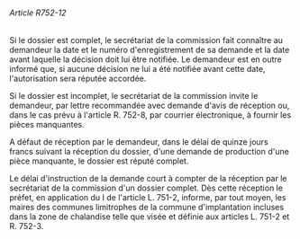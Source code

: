 ###### Article R752-12

Si le dossier est complet, le secrétariat de la commission fait connaître au demandeur la date et le numéro d'enregistrement de sa demande et la date avant laquelle la décision doit lui être notifiée. Le demandeur est en outre informé que, si aucune décision ne lui a été notifiée avant cette date, l'autorisation sera réputée accordée.

Si le dossier est incomplet, le secrétariat de la commission invite le demandeur, par lettre recommandée avec demande d'avis de réception ou, dans le cas prévu à l'article R. 752-8, par courrier électronique, à fournir les pièces manquantes.

A défaut de réception par le demandeur, dans le délai de quinze jours francs suivant la réception du dossier, d'une demande de production d'une pièce manquante, le dossier est réputé complet.

Le délai d'instruction de la demande court à compter de la réception par le secrétariat de la commission d'un dossier complet. Dès cette réception le préfet, en application du I de l'article L. 751-2, informe, par tout moyen, les maires des communes limitrophes de la commune d'implantation incluses dans la zone de chalandise telle que visée et définie aux articles L. 751-2 et R. 752-3.

